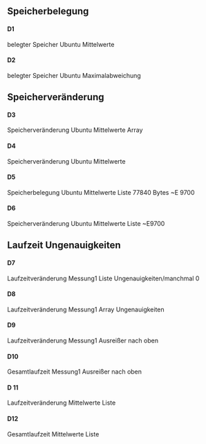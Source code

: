 ## Speicherbelegung

#### D1
belegter Speicher Ubuntu Mittelwerte

#### D2
belegter Speicher Ubuntu Maximalabweichung

## Speicherveränderung

#### D3
Speicherveränderung Ubuntu Mittelwerte Array

#### D4
Speicherveränderung Ubuntu Mittelwerte

#### D5
Speicherbelegung Ubuntu Mittelwerte Liste 77840 Bytes ~E 9700

#### D6
Speicherveränderung Ubuntu Mittelwerte Liste ~E9700

## Laufzeit Ungenauigkeiten

#### D7
Laufzeitveränderung Messung1 Liste Ungenauigkeiten/manchmal 0

#### D8
Laufzeitveränderung Messung1 Array Ungenauigkeiten

#### D9
Laufzeitveränderung Messung1 Ausreißer nach oben

#### D10
Gesamtlaufzeit Messung1 Ausreißer nach oben

#### D 11
Laufzeitveränderung Mittelwerte Liste

#### D12 
Gesamtlaufzeit Mittelwerte Liste
